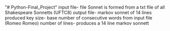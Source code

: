 "# Python-Final_Project" 
input file-    file Sonnet is formed from a txt file of all Shakespeare Sonnetts (UFTC8)
output file-   markov sonnet of 14 lines produced
key size-      base number of consecutive words from input file (Romeo Romeo)
number of lines- produces a 14 line markov sonnett

